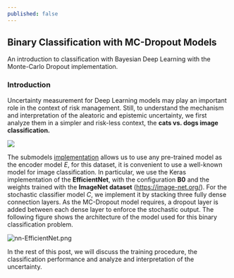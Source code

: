 ```yaml
---
published: false
---
```

## Binary Classification with MC-Dropout Models

An introduction to classification with Bayesian Deep Learning with the Monte-Carlo Dropout implementation.  

### Introduction

Uncertainty measurement for Deep Learning models may play an important role in the context of risk management. Still, to understand the mechanism and interpretation of the aleatoric and epistemic uncertainty, we first analyze them in a simpler and risk-less context, the **cats vs. dogs image classification.**

![](https://api.wandb.ai/files/sborquez/images/projects/131709/a91e89f8.png)

The submodels [implementation](https://github.com/sborquez/her2bdl/tree/dev) allows us to use any pre-trained model as the encoder model $E$, for this dataset, it is convenient to use a well-known model for image classification. In particular, we use the Keras implementation of the **EfficientNet**, with the configuration **B0** and the weights trained with the **ImageNet dataset** (https://image-net.org/).
For the stochastic classifier model $C$, we implement it by stacking three fully dense connection layers. As the MC-Dropout model requires, a dropout layer is added between each dense layer to enforce the stochastic output.  The following figure shows the architecture of the model used for this binary classification problem.

![nn-EfficientNet.png]({{site.baseurl}}/_drafts/nn-EfficientNet.png)

In the rest of this post, we will discuss the training procedure, the classification performance and analyze and interpretation of the uncertainty.




